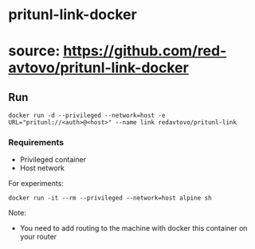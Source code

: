 # pritunl-link-docker
# source: https://github.com/red-avtovo/pritunl-link-docker



## Run
```
docker run -d --privileged --network=host -e URL="pritunl://<auth>@<host>" --name link redavtovo/pritunl-link
```

### Requirements

* Privileged container
* Host network

For experiments:
```
docker run -it --rm --privileged --network=host alpine sh
```

Note:
- You need to add routing to the machine with docker this container on your router
